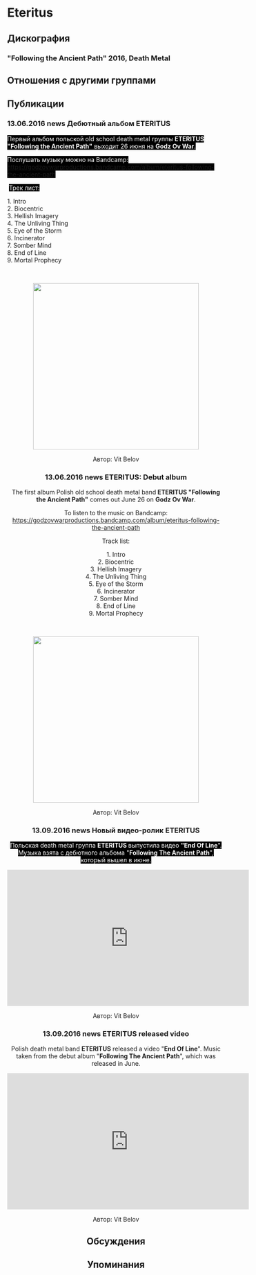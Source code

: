 # Eteritus



## Дискография

### "Following the Ancient Path" 2016, Death Metal




## Отношения с другими группами


## Публикации

### 13.06.2016 news Дебютный альбом ETERITUS

<p><font color="#ffffff" style="background-color: rgb(0, 0, 0);">Первый альбом польской old school death metal группы <strong>ETERITUS "Following the Ancient Path"</strong> выходит 26 июня на <strong>Godz Ov War</strong>. </font></p><p><font color="#ffffff" style="background-color: rgb(0, 0, 0);">Послушать музыку можно на Bandcamp: <a href="https://godzovwarproductions.bandcamp.com/album/eteritus-following-the-ancient-path">https://godzovwarproductions.bandcamp.com/album/eteritus-following-the-ancient-path</a></font></p><p><font color="#ffffff" style="background-color: rgb(0, 0, 0);"></font>&nbsp;<font color="#ffffff" style="background-color: rgb(0, 0, 0);">Трек лист:</font></p><p>1. Intro<br>2. Biocentric<br>3. Hellish Imagery<br>4. The Unliving Thing<br>5. Eye of the Storm<br>6. Incinerator<br>7. Somber Mind<br>8. End of Line<br>9. Mortal Prophecy</p><p>&nbsp;<center><img width="384" height="384" src="/images/news_rus/2016.06/29324.jpg" border="0"></p>
Автор: Vit Belov

### 13.06.2016 news ETERITUS: Debut album

<p>The first album Polish old school death metal band<strong> ETERITUS "Following the Ancient Path"</strong> comes out June 26 on <strong>Godz Ov War</strong>. </p><p>To listen to the music on Bandcamp: <a href="https://godzovwarproductions.bandcamp.com/album/eteritus-following-the-ancient-path">https://godzovwarproductions.bandcamp.com/album/eteritus-following-the-ancient-path</a></p><p>Track list:</p><p>1. Intro<br>2. Biocentric<br>3. Hellish Imagery<br>4. The Unliving Thing<br>5. Eye of the Storm<br>6. Incinerator<br>7. Somber Mind<br>8. End of Line<br>9. Mortal Prophecy</p><p>&nbsp;<center><img width="384" height="384" src="/images/news_rus/2016.06/29324.jpg" border="0"><p></p></center>
Автор: Vit Belov

### 13.09.2016 news Новый видео-ролик ETERITUS

<p><font color="#ffffff" style="background-color: rgb(0, 0, 0);">Польская death metal группа <strong>ETERITUS </strong>выпустила видео <strong>"End Of Line</strong>". Музыка взята с дебютного альбома "<strong>Following The Ancient Path</strong>", который вышел в июне.</font></p><p><font color="#ffffff" style="background-color: rgb(0, 0, 0);"></font><center><iframe width="560" height="315" src="https://www.youtube.com/embed/7Af-avk9yhk" frameborder="0" allowfullscreen></iframe></p>
Автор: Vit Belov

### 13.09.2016 news ETERITUS released video

<p>Polish death metal band <strong>ETERITUS</strong> released a video "<strong>End Of Line</strong>". Music taken from the debut album "<strong>Following The Ancient Path</strong>", which was released in June.</p><p><center><iframe width="560" height="315" src="https://www.youtube.com/embed/7Af-avk9yhk" frameborder="0" allowfullscreen></iframe></p>
Автор: Vit Belov


## Обсуждения


## Упоминания

